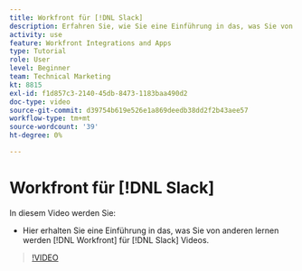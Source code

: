 ```yaml
---
title: Workfront für [!DNL Slack]
description: Erfahren Sie, wie Sie eine Einführung in das, was Sie von anderen lernen werden, erhalten [!DNL Workfront] für Slack-Videos.
activity: use
feature: Workfront Integrations and Apps
type: Tutorial
role: User
level: Beginner
team: Technical Marketing
kt: 8815
exl-id: f1d857c3-2140-45db-8473-1183baa490d2
doc-type: video
source-git-commit: d39754b619e526e1a869deedb38dd2f2b43aee57
workflow-type: tm+mt
source-wordcount: '39'
ht-degree: 0%

---
```


# Workfront für [!DNL Slack]

In diesem Video werden Sie:

* Hier erhalten Sie eine Einführung in das, was Sie von anderen lernen werden [!DNL Workfront] für [!DNL Slack] Videos.

>[!VIDEO](https://video.tv.adobe.com/v/335116/?quality=12)
